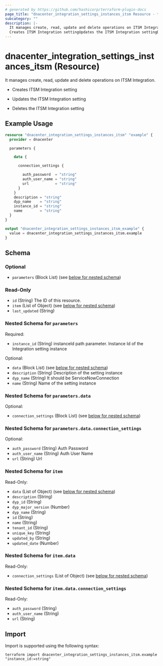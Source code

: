```yaml
---
# generated by https://github.com/hashicorp/terraform-plugin-docs
page_title: "dnacenter_integration_settings_instances_itsm Resource - terraform-provider-dnacenter"
subcategory: ""
description: |-
  It manages create, read, update and delete operations on ITSM Integration.
  Creates ITSM Integration settingUpdates the ITSM Integration settingDeletes the ITSM Integration setting
---
```


# dnacenter_integration_settings_instances_itsm (Resource)

It manages create, read, update and delete operations on ITSM Integration.

- Creates ITSM Integration setting

- Updates the ITSM Integration setting

- Deletes the ITSM Integration setting

## Example Usage

```terraform
resource "dnacenter_integration_settings_instances_itsm" "example" {
  provider = dnacenter

  parameters {

    data {

      connection_settings {

        auth_password  = "string"
        auth_user_name = "string"
        url            = "string"
      }
    }
    description = "string"
    dyp_name    = "string"
    instance_id = "string"
    name        = "string"
  }
}

output "dnacenter_integration_settings_instances_itsm_example" {
  value = dnacenter_integration_settings_instances_itsm.example
}
```

<!-- schema generated by tfplugindocs -->
## Schema

### Optional

- `parameters` (Block List) (see [below for nested schema](#nestedblock--parameters))

### Read-Only

- `id` (String) The ID of this resource.
- `item` (List of Object) (see [below for nested schema](#nestedatt--item))
- `last_updated` (String)

<a id="nestedblock--parameters"></a>
### Nested Schema for `parameters`

Required:

- `instance_id` (String) instanceId path parameter. Instance Id of the Integration setting instance

Optional:

- `data` (Block List) (see [below for nested schema](#nestedblock--parameters--data))
- `description` (String) Description of the setting instance
- `dyp_name` (String) It should be ServiceNowConnection
- `name` (String) Name of the setting instance

<a id="nestedblock--parameters--data"></a>
### Nested Schema for `parameters.data`

Optional:

- `connection_settings` (Block List) (see [below for nested schema](#nestedblock--parameters--data--connection_settings))

<a id="nestedblock--parameters--data--connection_settings"></a>
### Nested Schema for `parameters.data.connection_settings`

Optional:

- `auth_password` (String) Auth Password
- `auth_user_name` (String) Auth User Name
- `url` (String) Url




<a id="nestedatt--item"></a>
### Nested Schema for `item`

Read-Only:

- `data` (List of Object) (see [below for nested schema](#nestedobjatt--item--data))
- `description` (String)
- `dyp_id` (String)
- `dyp_major_version` (Number)
- `dyp_name` (String)
- `id` (String)
- `name` (String)
- `tenant_id` (String)
- `unique_key` (String)
- `updated_by` (String)
- `updated_date` (Number)

<a id="nestedobjatt--item--data"></a>
### Nested Schema for `item.data`

Read-Only:

- `connection_settings` (List of Object) (see [below for nested schema](#nestedobjatt--item--data--connection_settings))

<a id="nestedobjatt--item--data--connection_settings"></a>
### Nested Schema for `item.data.connection_settings`

Read-Only:

- `auth_password` (String)
- `auth_user_name` (String)
- `url` (String)

## Import

Import is supported using the following syntax:

```shell
terraform import dnacenter_integration_settings_instances_itsm.example "instance_id:=string"
```

